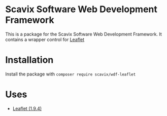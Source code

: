 Scavix Software Web Development Framework
=========================================
This is a package for the Scavix Software Web Development Framework.
It contains a wrapper control for [Leaflet](http://leafletjs.com)

Installation
============
Install the package with `composer require scavix/wdf-leaflet`

Uses
====

* [Leaflet (1.9.4)](http://leafletjs.com)
